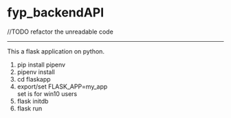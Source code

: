 # fyp_backendAPI

//TODO refactor the unreadable code 

------------------------------------------------
This a flask application on python.

1. pip install pipenv
2. pipenv install
3. cd flaskapp
4. export/set FLASK_APP=my_app <br>
set is for win10 users
5. flask initdb
6. flask run
